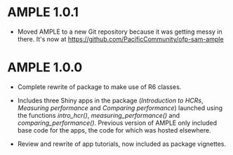 # AMPLE 1.0.1

* Moved AMPLE to a new Git repository because it was getting messy in there. It's now at https://github.com/PacificCommunity/ofp-sam-ample 

# AMPLE 1.0.0

* Complete rewrite of package to make use of R6 classes.

* Includes three Shiny apps in the package (*Introduction to HCRs*, *Measuring performance* and *Comparing performance*) launched using the functions *intro_hcr()*, *measuring_performance()* and *comparing_performance()*. Previous version of AMPLE only included base code for the apps, the code for which was hosted elsewhere.

* Review and rewrite of app tutorials, now included as package vignettes.